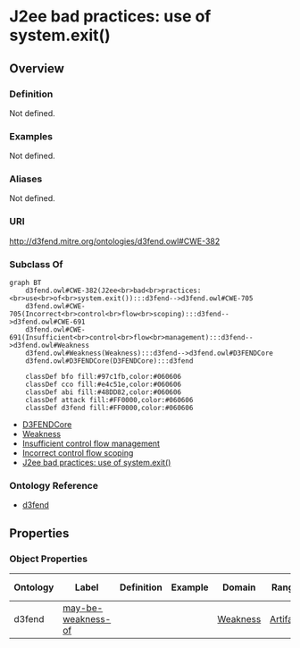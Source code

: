 # J2ee bad practices: use of system.exit()

## Overview

### Definition
Not defined.

### Examples
Not defined.

### Aliases
Not defined.

### URI
http://d3fend.mitre.org/ontologies/d3fend.owl#CWE-382

### Subclass Of
```mermaid
graph BT
    d3fend.owl#CWE-382(J2ee<br>bad<br>practices:<br>use<br>of<br>system.exit()):::d3fend-->d3fend.owl#CWE-705
    d3fend.owl#CWE-705(Incorrect<br>control<br>flow<br>scoping):::d3fend-->d3fend.owl#CWE-691
    d3fend.owl#CWE-691(Insufficient<br>control<br>flow<br>management):::d3fend-->d3fend.owl#Weakness
    d3fend.owl#Weakness(Weakness):::d3fend-->d3fend.owl#D3FENDCore
    d3fend.owl#D3FENDCore(D3FENDCore):::d3fend
    
    classDef bfo fill:#97c1fb,color:#060606
    classDef cco fill:#e4c51e,color:#060606
    classDef abi fill:#48DD82,color:#060606
    classDef attack fill:#FF0000,color:#060606
    classDef d3fend fill:#FF0000,color:#060606
```

- [D3FENDCore](/docs/ontology/reference/model/D3FENDCore/D3FENDCore.md)
- [Weakness](/docs/ontology/reference/model/D3FENDCore/Weakness/Weakness.md)
- [Insufficient control flow management](/docs/ontology/reference/model/D3FENDCore/Weakness/Insufficient%20control%20flow%20management/Insufficient%20control%20flow%20management.md)
- [Incorrect control flow scoping](/docs/ontology/reference/model/D3FENDCore/Weakness/Insufficient%20control%20flow%20management/Incorrect%20control%20flow%20scoping/Incorrect%20control%20flow%20scoping.md)
- [J2ee bad practices: use of system.exit()](/docs/ontology/reference/model/D3FENDCore/Weakness/Insufficient%20control%20flow%20management/Incorrect%20control%20flow%20scoping/J2ee%20bad%20practices%3A%20use%20of%20system.exit%28%29/J2ee%20bad%20practices%3A%20use%20of%20system.exit%28%29.md)


### Ontology Reference
- [d3fend](http://d3fend.mitre.org/ontologies/d3fend.owl#)

## Properties
### Object Properties
| Ontology | Label | Definition | Example | Domain | Range | Inverse Of |
|----------|-------|------------|---------|--------|-------|------------|
| d3fend | [may-be-weakness-of](http://d3fend.mitre.org/ontologies/d3fend.owl#may-be-weakness-of) |  |  | [Weakness](/docs/ontology/reference/model/D3FENDCore/Weakness/Weakness.md) | [Artifact](/docs/ontology/reference/model/D3FENDCore/Artifact/Artifact.md) | [may-have-weakness](http://d3fend.mitre.org/ontologies/d3fend.owl#may-have-weakness) |

